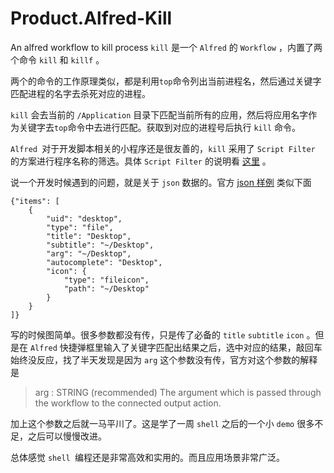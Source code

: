 # Product.Alfred-Kill
An alfred workflow to kill process
 `kill` 是一个 `Alfred` 的 `Workflow` ，内置了两个命令 `kill` 和 `killf` 。

两个的命令的工作原理类似，都是利用`top`命令列出当前进程名，然后通过关键字匹配进程的名字去杀死对应的进程。

`kill` 会去当前的  `/Application` 目录下匹配当前所有的应用，然后将应用名字作为关键字去`top`命令中去进行匹配。获取到对应的进程号后执行 `kill` 命令。

`Alfred `对于开发脚本相关的小程序还是很友善的，`kill` 采用了 `Script Filter` 的方案进行程序名称的筛选。具体 `Script Filter` 的说明看 [这里](https://www.alfredapp.com/help/workflows/inputs/script-filter/) 。

说一个开发时候遇到的问题，就是关于 `json` 数据的。官方 [json 样例](https://www.alfredapp.com/help/workflows/inputs/script-filter/json/) 类似下面

```
{"items": [
    {
        "uid": "desktop",
        "type": "file",
        "title": "Desktop",
        "subtitle": "~/Desktop",
        "arg": "~/Desktop",
        "autocomplete": "Desktop",
        "icon": {
            "type": "fileicon",
            "path": "~/Desktop"
        }
    }
]}
```

写的时候图简单。很多参数都没有传，只是传了必备的 `title` `subtitle` `icon` 。但是在 `Alfred` 快捷弹框里输入了关键字匹配出结果之后，选中对应的结果，敲回车始终没反应，找了半天发现是因为 `arg` 这个参数没有传，官方对这个参数的解释是 

> arg : STRING (recommended)  The argument which is passed through the workflow to the connected output action.

加上这个参数之后就一马平川了。这是学了一周 `shell` 之后的一个小 `demo` 很多不足，之后可以慢慢改进。

总体感觉 `shell `编程还是非常高效和实用的。而且应用场景非常广泛。
